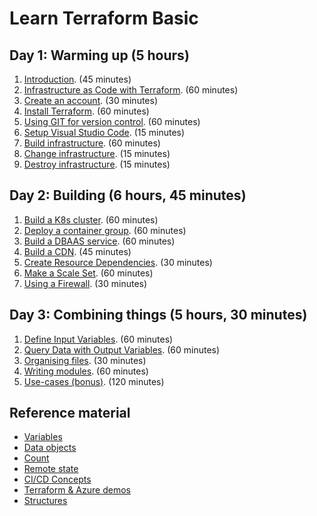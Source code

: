 # Learn Terraform Basic

## Day 1: Warming up (5 hours)

1. [Introduction](introduction.md). (45 minutes)
2. [Infrastructure as Code with Terraform](infrastructure-as-code-with-terraform.md). (60 minutes)
3. [Create an account](create-an-account.md). (30 minutes)
4. [Install Terraform](install-terraform.md). (60 minutes)
5. [Using GIT for version control](using-git-for-version-control.md). (60 minutes)
6. [Setup Visual Studio Code](visual-studio-code.md). (15 minutes)
7. [Build infrastructure](build-infrastructure.md). (60 minutes)
8. [Change infrastructure](change-infrastructure.md). (15 minutes)
9. [Destroy infrastructure](destroy-infrastructure.md). (15 minutes)

## Day 2: Building (6 hours, 45 minutes)

1. [Build a K8s cluster](build-infrastructure-k8s-cluster.md). (60 minutes)
2. [Deploy a container group](build-infrastructure-container-group.md). (60 minutes)
3. [Build a DBAAS service](build-infrastructure-dbaas.md). (60 minutes)
4. [Build a CDN](build-infrastructure-cdn-endpoint.md). (45 minutes)
5. [Create Resource Dependencies](create-resource-dependencies.md). (30 minutes)
6. [Make a Scale Set](build-infrastructure-scale-set.md). (60 minutes)
7. [Using a Firewall](build-infrastructure-firewall.md). (30 minutes)

## Day 3: Combining things (5 hours, 30 minutes)

1. [Define Input Variables](define-input-variables.md). (60 minutes)
2. [Query Data with Output Variables](query-data-with-output-variables.md). (60 minutes)
3. [Organising files](organizing-files.md). (30 minutes)
4. [Writing modules](writing-modules.md). (60 minutes)
5. [Use-cases (bonus)](use-cases.md). (120 minutes)

## Reference material

- [Variables](variables.md)
- [Data objects](data.md)
- [Count](count.md)
- [Remote state](remote-state.md)
- [CI/CD Concepts](ci-cd-concepts.md)
- [Terraform & Azure demos](https://github.com/stacksimplify/hashicorp-certified-terraform-associate-on-azure)
- [Structures](structures.md)
